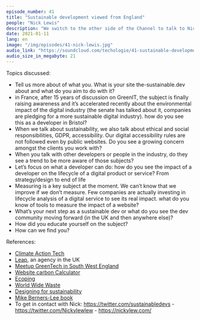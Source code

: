 ```yaml
---
episode_number: 41
title: "Sustainable development viewed from England"
people: "Nick Lewis"
description: "We switch to the other side of the Channel to talk to Nick Lewis who initiated the the-sustainable.dev website."
date: 2021-01-11
lang: en
image: "/img/episodes/41-nick-lewis.jpg"
audio_link: "https://soundcloud.com/techologie/41-sustainable-development-viewed-from-england-with-nick-lewis"
audio_size_in_megabyte: 21
---
```


Topics discussed:

* Tell us more about of what you. What is your site the-sustainable.dev about and what do you aim to do with it?
* in France, after 15 years of discussion on GreenIT, the subject is finally raising awareness and it’s accelerated recently about the environmental impact of the digital industry (the senate has talked about it, companies are pledging for a more sustainable digital industry). how do you see this as a developer in Bristol?
* When we talk about sustainability, we also talk about ethical and social responsibilities, GDPR, accessibility. Our digital accessibility rules are not followed even by public websites. Do you see a growing concern amongst the clients you work with?
* When you talk with other developers or people in the industry, do they see a trend to be more aware of those subjects?
* Let’s focus on what a developer can do: how do you see the impact of a developer on the lifecycle of a digital product or service? From strategy/design to end of life
* Measuring is a key subject at the moment. We can’t know that we improve if we don’t measure. Few companies are actually investing in lifecycle analysis of a digital service to see its real impact. what do you know of tools to measure the impact of a website?
* What’s your next step as a sustainable dev or what do you see the dev community moving forward (in the UK and then anywhere else)?
* How did you educate yourself on the subject?
* How can we find you?

References:

* [Climate Action Tech](https://climateaction.tech/)
* [Leap](https://leap.eco/), an agency in the UK
* [Meetup GreenTech in South West England](https://www.meetup.com/GreenTech-South-West/)
* [Website carbon Calculator](https://www.websitecarbon.com/)
* [Ecoping](https://ecoping.earth/)
* [World Wide Waste](https://gerrymcgovern.com/books/world-wide-waste)
* [Designing for sustainability](https://www.mightybytes.com/blog/designing-for-sustainability-book/)
* [Mike Berners-Lee book](https://howbadarebananas.com/)
* To get in contact with Nick: https://twitter.com/sustainabledevs - https://twitter.com/Nickylewlew - https://nickylew.com/
